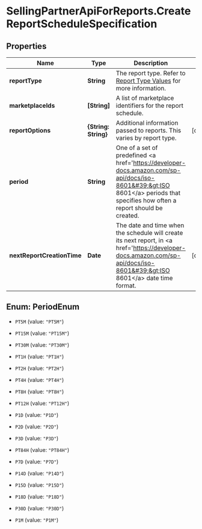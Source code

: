 # SellingPartnerApiForReports.CreateReportScheduleSpecification

## Properties

Name | Type | Description | Notes
------------ | ------------- | ------------- | -------------
**reportType** | **String** | The report type. Refer to [Report Type Values](https://developer-docs.amazon.com/sp-api/docs/report-type-values) for more information. | 
**marketplaceIds** | **[String]** | A list of marketplace identifiers for the report schedule. | 
**reportOptions** | **{String: String}** | Additional information passed to reports. This varies by report type. | [optional] 
**period** | **String** | One of a set of predefined &lt;a href&#x3D;&#39;https://developer-docs.amazon.com/sp-api/docs/iso-8601&#39;&gt;ISO 8601&lt;/a&gt; periods that specifies how often a report should be created. | 
**nextReportCreationTime** | **Date** | The date and time when the schedule will create its next report, in &lt;a href&#x3D;&#39;https://developer-docs.amazon.com/sp-api/docs/iso-8601&#39;&gt;ISO 8601&lt;/a&gt; date time format. | [optional] 



## Enum: PeriodEnum


* `PT5M` (value: `"PT5M"`)

* `PT15M` (value: `"PT15M"`)

* `PT30M` (value: `"PT30M"`)

* `PT1H` (value: `"PT1H"`)

* `PT2H` (value: `"PT2H"`)

* `PT4H` (value: `"PT4H"`)

* `PT8H` (value: `"PT8H"`)

* `PT12H` (value: `"PT12H"`)

* `P1D` (value: `"P1D"`)

* `P2D` (value: `"P2D"`)

* `P3D` (value: `"P3D"`)

* `PT84H` (value: `"PT84H"`)

* `P7D` (value: `"P7D"`)

* `P14D` (value: `"P14D"`)

* `P15D` (value: `"P15D"`)

* `P18D` (value: `"P18D"`)

* `P30D` (value: `"P30D"`)

* `P1M` (value: `"P1M"`)




